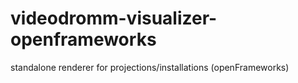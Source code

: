 # videodromm-visualizer-openframeworks
standalone renderer for projections/installations (openFrameworks)
